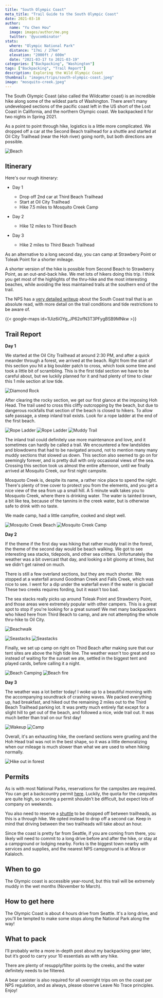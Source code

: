 ```yaml
---
title: "South Olympic Coast"
meta_title: "Trail Guide to the South Olympic Coast"
date: 2021-03-18
author: 
  name: "Yu Chen Hou"
  image: images/author/me.png
  twitter: '@yucombinator'
stats:
  where: "Olympic National Park"
  distance: "17mi / 27km"
  elevation: "2000ft / 600m"
  date: "2021-03-17 to 2021-03-19"
categories: ["Backpacking", "Washington"]
tags: ["Backpacking", "Trail Report"]
description: Exploring the Wild Olympic Coast
thumbnail: "images/trips/south-olympic-coast.jpeg"
image: "mosquito-creek.jpeg"
---
```


The South Olympic Coast (also called the Wildcatter coast) is an incredible hike along some of the wildest parts of Washington. There aren't many undeveloped sections of the pacific coast left in the US short of the Lost Coast in California, and the northern Olympic coast. We backpacked it for two nights in Spring 2021.

As a point to point through hike, logistics is a little more complicated. We dropped off a car at the Second Beach trailhead for a shuttle and started at Oil City Trailhead (near the Hoh river) going north, but both directions are possible.

![Beach](beach.jpeg "Views along the beach")

## Itinerary

Here's our rough itinerary:

- Day 1
  - Drop off 2nd car at Third Beach Trailhead
  - Start at Oil City Trailhead
  - Hike 7.5 miles to Mosquito Creek Camp

- Day 2
  - Hike 12 miles to Third Beach

- Day 3
  - Hike 2 miles to Third Beach Trailhead

As an alternative to a long second day, you can camp at Strawbery Point or Toleak Point for a shorter mileage.

A shorter version of the hike is possible from Second Beach to Strawberry Point, as an out-and-back hike. We met lots of hikers doing this trip. I think you get most of the highlights of the thru-hike and the most interesting beaches, while avoiding the less maintained trails at the southern end of the trail.

The NPS has a [very detailed writeup](https://www.nps.gov/olym/planyourvisit/south-coast-route.htm) about the South Coast trail that is an absolute read, with more detail on the trail conditions and tide restrictions to be aware of.

{{< google-maps id=1Uiz6iOYg_JP62ofN3T3PFygBSB9MNkw >}}

## Trail Report

**Day 1**

We started at the Oil City Trailhead at around 2:30 PM, and after a quick meander through a forest, we arrived at the beach. Right from the start of this section you hit a big boulder patch to cross, which took some time and took a little bit of scrambling. This is the first tidal section we have to be careful about, but we luckily planned for it and had plenty of time to clear this 1 mile section at low tide.

![Diamond Rock](tidal-point.jpg "Diamond Rock, watch out for the tide!")

After clearing the rocky section, we get our first glance at the imposing Hoh Head. The trail used to cross this cliffy outcropping by the beach, but due to dangerous rockfalls that section of the beach is closed to hikers. To allow safe passage, a steep inland trail exists. Look for a rope ladder at the end of the first beach.

![Rope Ladder](cable.jpg "One of many rope ladders along this trail")
![Rope Ladder](ropes-2.jpg "More ladders")
![Muddy Trail](muddy-hoh-head.jpg "Muddy Trail :(")

The inland trail could definitely use more maintenance and love, and it sometimes can hardly be called a trail. We encountered a few landslides and blowdowns that had to be navigated around, not to mention many many muddy sections that slowed us down. This section also seemed to go on for seemingly forever, and is pretty dull with only occasional views of the sea. Crossing this section took us almost the entire afternoon, until we finally arrived at Mosquito Creek, our first night campsite.

Mosquoto Creek is, despite its name, a rather nice place to spend the night. There's plenty of tree cover to protect you from the elements, and you get a nice view of the sea from up a small hill. A 5 minute walk takes you to Mosquoto Creek, where there is drinking water. The water is tainted brown, a bit like tea, because of the tannins in the creek water, but is otherwise safe to drink with no taste.

We made camp, had a little campfire, cooked and slept well.

![Mosquito Creek Beach](mosquito-creek.jpeg "Beach by Mosquito Creek")
![Mosquito Creek Camp](camp-mosquito.jpg "Campsite at Mosquito Creek")

**Day 2**

If the theme if the first day was hiking that rather muddy trail in the forest, the theme of the second day would be beach walking. We got to see interesting sea stacks, tidepools, and other sea critters. Unfortunately the weather was a bit overcast that day, and looking a bit gloomy at times, but we didn't get rained on much.

There is still a few overland sections, but they are much shorter. We stopped at a waterfall around Goodman Creek and Falls Creek, which was nice to see. I went for a dip under the waterfall even if the water is glacial! These two creeks requires fording, but it wasn't too bad.

The sea stacks really picks up around Toleak Point and Strawberry Point, and those areas were extremely popular with other campers. This is a great spot to stop if you're looking for a great sunset! We met many backpackers who hiked here from Third Beach to camp, and are not attempting the whole thru-hike to Oil City.

![Beachwalk](beachwalk.jpg "Beach walking with friends")

![Seastacks](seastacks.jpeg "Seastacks along the Beach by Toleak Point")
![Seastacks](seastack-2.jpeg "Seastacks along the Beach by Toleak Point")

Finally, we set up camp on right on Third Beach after making sure that our tent sites are above the high tide line. The weather wasn't too great and so instead of waiting for the sunset we ate, settled in the biggest tent and played cards, before calling it a night.

![Beach Camping](camps-beach.jpg "Our tents on Third Beach")
![Beach fire](fire.jpg "Campfire on Third Beach")

**Day 3**

The weather was a lot better today! I woke up to a beautiful morning with the accompanying soundtrack of crashing waves. We packed everything up, had breakfast, and hiked out the remaining 2 miles out to the Third Beach Trailhead parking lot. It was pretty much entirely flat except for a slight hill to get out of the beach, and followed a nice, wide trail out. It was much better than trail on our first day!

![Wakeup](wakeup.jpg "Rise and shine")
![Camp](camp.jpeg "Our camp")

Overall, it's an exhausting hike, the overland sections were grueling and the Hoh Head trail was not in the best shape, so it was a little demoralizing when our mileage is much slower than what we are used to when hiking normally. 

![Hike out in forest](hike-out.jpeg "And we're out!")

## Permits
As is with most National Parks, reservations for the campsites are required. You can get a backcountry permit [here](https://www.recreation.gov/permits/4098362). Luckily, the quota for the campsites are quite high, so scoring a permit shouldn't be difficult, but expect lots of company on weekends.

You also need to reserve a [shuttle](https://www.hikeolympic.com/trailhead-shuttle-schedule) to be dropped off between trailheads, as this is a through hike. We opted instead to drop off a second car. Keep in mind that driving between the two trailheads will take about an hour.

Since the coast is pretty far from Seattle, if you are coming from there, you likely will need to commit to a long drive before and after the hike, or stay at a campground or lodging nearby. Forks is the biggest town nearby with services and supplies, and the nearest NPS campground is at Mora or Kalaloch.

## When to go
The Olympic coast is accessible year-round, but this trail will be extremely muddy in the wet months (November to March).

## How to get here
The Olympic Coast is about 4 hours drive from Seattle. It's a long drive, and you'll be tempted to make some stops along the National Park along the way!

## What to pack
I’ll probably write a more in-depth post about my backpacking gear later, but it’s good to carry your 10 essentials as with any hike.

There are plenty of resupply/filter points by the creeks, and the water definitely needs to be filtered.

A bear canister is also required for all overnight trips om on the coast per NPS regulation, and as always, please observe Leave No Trace principles. Enjoy!

